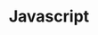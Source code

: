 ---
category: [Javascript] #Category ID.
hue: var(--c-themeHueOrange) #Category hue. See note [1].
title: Javascript #Category title.
description: Javascript
---